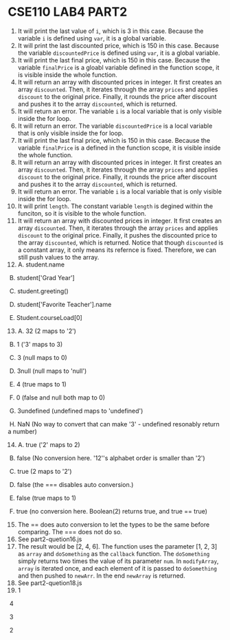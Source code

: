# CSE110 LAB4 PART2

1. It will print the last value of `i`, which is 3 in this case. Because the variable `i` is defined using `var`, it is a global variable.
2. It will print the last discounted price, which is 150 in this case. Because the variable `discountedPrice` is defined using `var`, it is a global variable.
3. It will print the last final price, which is 150 in this case. Because the variable `finalPrice` is a gloabl variable defined in the function scope, it is visible inside the whole function.
4. It will return an array with discounted prices in integer. It first creates an array `discounted`. Then, it iterates through the array `prices` and applies `discount` to the original price. Finally, it rounds the price after discount and pushes it to the array `discounted`, which is returned.
5. It will return an error. The variable `i` is a local variable that is only visible inside the for loop.
6. It will return an error. The variable `discountedPrice` is a local variable that is only visible inside the for loop.
7. It will print the last final price, which is 150 in this case. Because the variable `finalPrice` is a defined in the function scope, it is visible inside the whole function.
8. It will return an array with discounted prices in integer. It first creates an array `discounted`. Then, it iterates through the array `prices` and applies `discount` to the original price. Finally, it rounds the price after discount and pushes it to the array `discounted`, which is returned.
9. It will return an error. The variable `i` is a local variable that is only visible inside the for loop.
10. It will print `length`. The constant variable `length` is degined within the funciton, so it is visible to the whole function.
11. It will return an array with discounted prices in integer. It first creates an array `discounted`. Then, it iterates through the array `prices` and applies `discount` to the original price. Finally, it pushes the discounted price to the array `discounted`, which is returned. Notice that though `discounted` is a constant array, it only means its refernce is fixed. Therefore, we can still push values to the array.
12.   A. student.name

​		B. student['Grad Year']

​		C. student.greeting()

​		D. student['Favorite Teacher'].name

​		E. Student.courseLoad[0]

13.  A. 32 (2 maps to '2')

​		B. 1 ('3' maps to 3)

​		C. 3 (null maps to 0)

​		D. 3null (null maps to 'null')

​		E. 4 (true maps to 1)

​		F. 0 (false and null both map to 0)

​		G. 3undefined (undefined maps to 'undefined')

​		H. NaN (No way to convert that can make '3' - undefined resonably return a number)

14.  A. true ('2' maps to 2)

​		B. false (No conversion here. '12''s alphabet order is smaller than '2')

​		C. true (2 maps to '2')

​		D. false (the === disables auto conversion.)

​		E. false (true maps to 1)

​		F. true (no conversion here. Boolean(2) returns true, and true == true)

15. The == does auto conversion to let the types to be the same before comparing. The === does not do so.
16. See part2-quetion16.js
17. The result would be [2, 4, 6]. The function uses the parameter [1, 2, 3] as `array` and `doSomething` as the `callback` function. The `doSomething` simply returns two times the value of its parameter `num`. In `modifyArray`, `array` is iterated once, and each element of it is passed to `doSomething` and then pushed to `newArr`. In the end `newArray` is returned.
18. See part2-quetion18.js
19.  1

​		4

​		3

​		2